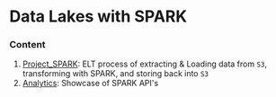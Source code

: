 # Data Lakes with SPARK  

### Content
1. [Project_SPARK](./Project_SPARK): ELT process of extracting & Loading data from `S3`, transforming with SPARK, and storing back into `S3`  
2. [Analytics](./Analytics): Showcase of SPARK API's
